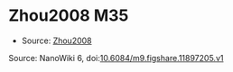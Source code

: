 <a name="material" />

# Zhou2008 M35
<script type="application/ld+json">
  {
    "@context": "https://schema.org/",
    "@type": "ChemicalSubstance",
    "@id": "https://egonw.github.io/nanowiki/nanowiki247.html#material",
    "http://purl.org/dc/terms/conformsTo":
      {
        "@type": "CreativeWork",
        "@id": "https://bioschemas.org/profiles/ChemicalSubstance/0.4-RELEASE/"
      },
    "identfier": "247",
    "name": "Zhou2008 M35",
    "url": "https://egonw.github.io/nanowiki/nanowiki247.html#material",
    "sameAs": "http://127.0.0.1/mediawiki/index.php/Special:URIResolver/Zhou2008_M35"
  }
</script>


* Source: [Zhou2008](Zhou2008.md)


Source: NanoWiki 6, doi:[10.6084/m9.figshare.11897205.v1](https://doi.org/10.6084/m9.figshare.11897205.v1)
